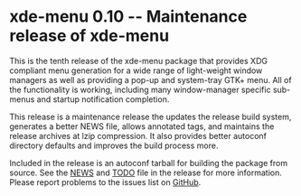 [xde-menu -- release notes.  2019-09-03]: #

xde-menu 0.10 -- Maintenance release of xde-menu
================================================

This is the tenth release of the xde-menu package that provides XDG
compliant menu generation for a wide range of light-weight window
managers as well as providing a pop-up and system-tray GTK+ menu.  All
of the functionality is working, including many window-manager specific
sub-menus and startup notification completion.

This release is a maintenance release the updates the release build
system, generates a better NEWS file, allows annotated tags, and
maintains the release archives at lzip compression.  It also provides
better autoconf directory defaults and improves the build process more.

Included in the release is an autoconf tarball for building the package
from source.  See the [NEWS](NEWS) and [TODO](TODO) file in the release
for more information.  Please report problems to the issues list on
[GitHub](https://github.com/bbidulock/xde-menu/issues).

[ vim: set ft=markdown sw=4 tw=72 nocin nosi fo+=tcqlorn spell: ]: #
